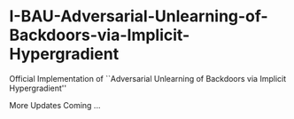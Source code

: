 # I-BAU-Adversarial-Unlearning-of-Backdoors-via-Implicit-Hypergradient
Official Implementation of ``Adversarial Unlearning of Backdoors via Implicit Hypergradient''

More Updates Coming ...
